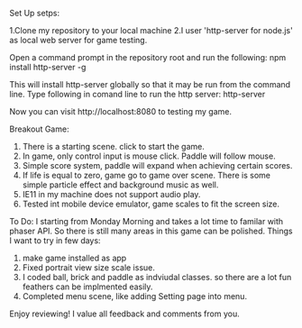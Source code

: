 Set Up setps:

1.Clone my repository to your local machine
2.I user 'http-server for node.js' as local web server for game testing.

Open a command prompt in the repository root and run the following:
 npm install http-server -g

This will install http-server globally so that it may be run from the command line. Type following in comand line to run the http server:
  http-server 
  
Now you can visit http://localhost:8080 to testing my game.


Breakout Game:
1. There is a starting scene. click to start the game.
2. In game, only control input is mouse click. Paddle will follow mouse.
3. Simple score system, paddle will expand when achieving certain scores. 
4. If life is equal to zero, game go to game over scene. There is some simple particle effect and background music as well.
5. IE11  in my machine does not support audio play. 
6. Tested int mobile device emulator, game scales to fit the screen size.


To Do:
I starting from Monday Morning and takes a lot time to familar with phaser API. So there is still many areas in this game can be polished. 
Things I want to try in few days:
1. make game installed as app
2. Fixed portrait view size scale issue.
3. I coded ball, brick and paddle as indviudal classes. so there are a lot fun feathers can be implmented easily. 
4. Completed menu scene, like adding Setting page into menu.


Enjoy reviewing! I value all feedback and comments from you. 



